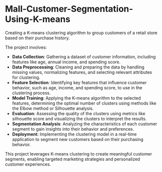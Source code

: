 # Mall-Customer-Segmentation-Using-K-means
Creating a K-means clustering algorithm to group customers of a retail store based on their purchase history.

 The project involves:

- **Data Collection**: Gathering a dataset of customer information, including features like age, annual income, and spending score.
- **Data Preprocessing**: Cleaning and preparing the data by handling missing values, normalizing features, and selecting relevant attributes for clustering.
- **Feature Selection**: Identifying key features that influence customer behavior, such as age, income, and spending score, to use in the clustering process.
- **Model Training**: Applying the K-means algorithm to the selected features, determining the optimal number of clusters using methods like the Elbow method or Silhouette analysis.
- **Evaluation**: Assessing the quality of the clusters using metrics like silhouette score and visualizing the clusters to interpret the results.
- **Segmentation Analysis**: Analyzing the characteristics of each customer segment to gain insights into their behavior and preferences.
- **Deployment**: Implementing the clustering model in a real-time application to segment new customers based on their purchasing behavior.

This project leverages K-means clustering to create meaningful customer segments, enabling targeted marketing strategies and personalized customer experiences.


